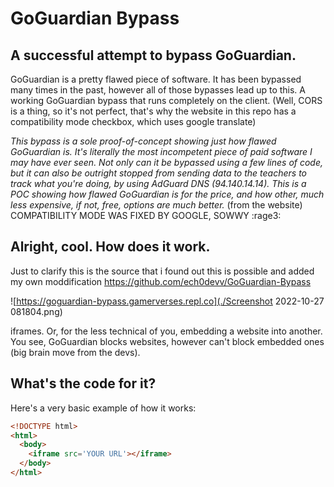 # GoGuardian Bypass

## A successful attempt to bypass GoGuardian.

GoGuardian is a pretty flawed piece of software. It has been bypassed many times in the past, however all of those bypasses lead up to this. A working GoGuardian bypass that runs completely on the client.
(Well, CORS is a thing, so it's not perfect, that's why the website in this repo has a compatibility mode checkbox, which uses google translate)

*This bypass is a sole proof-of-concept showing just how flawed GoGuardian is. It's literally the most incompetent piece of paid software I may have ever seen.
Not only can it be bypassed using a few lines of code, but it can also be outright stopped from sending data to the teachers to track what you're doing, by using AdGuard DNS (94.140.14.14).
This is a POC showing how flawed GoGuardian is for the price, and how other, much less expensive, if not, free, options are much better.* (from the website)
COMPATIBILITY MODE WAS FIXED BY GOOGLE, SOWWY :rage3:
## Alright, cool. How does it work.

Just to clarify this is the source that i found out this is possible and added my own moddification
https://github.com/ech0devv/GoGuardian-Bypass

![https://goguardian-bypass.gamerverses.repl.co](./Screenshot 2022-10-27 081804.png)

iframes. Or, for the less technical of you, embedding a website into another. You see, GoGuardian blocks websites, however can't block embedded ones (big brain move from the devs).

## What's the code for it?


Here's a very basic example of how it works:

```html
<!DOCTYPE html>
<html>
  <body>
    <iframe src='YOUR URL'></iframe>
  </body>
</html>
```
